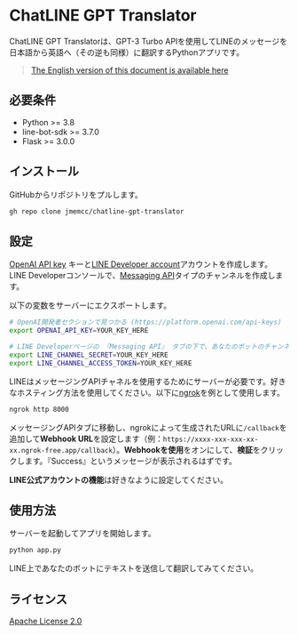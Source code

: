 # ChatLINE GPT Translator

ChatLINE GPT Translatorは、GPT-3 Turbo APIを使用してLINEのメッセージを日本語から英語へ（その逆も同様）に翻訳するPythonアプリです。

> [The English version of this document is available here](https://github.com/jmemcc/chatline-gpt-translator/blob/master/README.md)

## 必要条件

- Python >= 3.8
- line-bot-sdk >= 3.7.0
- Flask >= 3.0.0

## インストール

GitHubからリポジトリをプルします。

```bash
gh repo clone jmemcc/chatline-gpt-translator
```

## 設定
[OpenAI API key](https://platform.openai.com/api-keys) キーと[LINE Developer account](https://developers.line.biz/)アカウントを作成します。LINE Developerコンソールで、[Messaging API](https://developers.line.biz/en/services/messaging-api/)タイプのチャンネルを作成します。

以下の変数をサーバーにエクスポートします。

```bash
# OpenAI開発者セクションで見つかる (https://platform.openai.com/api-keys)
export OPENAI_API_KEY=YOUR_KEY_HERE

# LINE Developerページの 『Messaging API』 タブの下で、あなたのボットのチャンネルのために見つかる (https://developers.line.biz/console/channel/YOUR_CHANNEL_ID/messaging-api)
export LINE_CHANNEL_SECRET=YOUR_KEY_HERE
export LINE_CHANNEL_ACCESS_TOKEN=YOUR_KEY_HERE
```

LINEはメッセージングAPIチャネルを使用するためにサーバーが必要です。好きなホスティング方法を使用してください。以下に[ngrok](https://ngrok.com/)を例として使用します。


```bash
ngrok http 8000
```

メッセージングAPIタブに移動し、ngrokによって生成されたURLに`/callback`を追加して**Webhook URL**を設定します（例：`https://xxxx-xxx-xxx-xx-xx.ngrok-free.app/callback`）。**Webhookを使用**をオンにして、**検証**をクリックします。『Success』というメッセージが表示されるはずです。

**LINE公式アカウントの機能**は好きなように設定してください。


## 使用方法

サーバーを起動してアプリを開始します。

```bash
python app.py
```

LINE上であなたのボットにテキストを送信して翻訳してみてください。

## ライセンス

[Apache License 2.0](https://choosealicense.com/licenses/apache-2.0/)